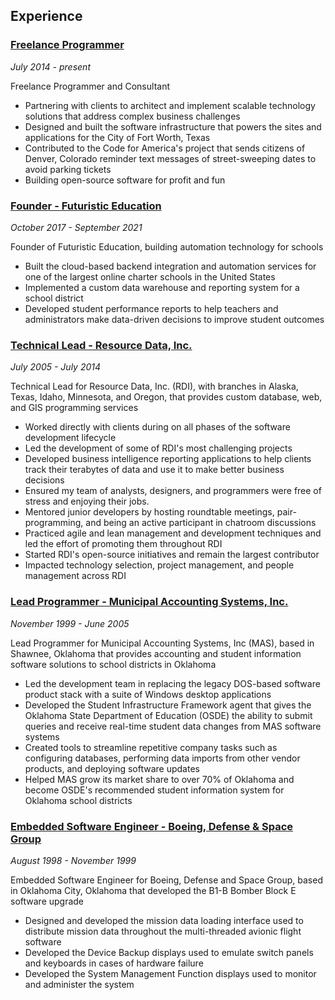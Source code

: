 ## Experience

<section markdown="1">

### [Freelance Programmer](/jobs/freelance)

_July 2014 - present_

Freelance Programmer and Consultant

- Partnering with clients to architect and implement scalable technology solutions that address complex business challenges
- Designed and built the software infrastructure that powers the sites and applications for the City of Fort Worth, Texas
- Contributed to the Code for America's project that sends citizens of Denver, Colorado reminder text messages of street-sweeping dates to avoid parking tickets
- Building open-source software for profit and fun

</section>


<section markdown="1">

### [Founder - Futuristic Education](/jobs/fe)

_October 2017 - September 2021_

Founder of Futuristic Education, building automation technology for schools

- Built the cloud-based backend integration and automation services for one of the largest online charter schools in the United States
- Implemented a custom data warehouse and reporting system for a school district
- Developed student performance reports to help teachers and administrators make data-driven decisions to improve student outcomes

</section>

<section markdown="1">

### [Technical Lead - Resource Data, Inc.](/jobs/rdi)

_July 2005 - July 2014_

Technical Lead for Resource Data, Inc. (RDI), with branches in Alaska, Texas, Idaho, Minnesota, and Oregon, that provides custom database, web, and GIS programming services

- Worked directly with clients during on all phases of the software development lifecycle
- Led the development of some of RDI's most challenging projects
- Developed business intelligence reporting applications to help clients track their terabytes of data and use it to make better business decisions
- Ensured my team of analysts, designers, and programmers were free of stress and enjoying their jobs.
- Mentored junior developers by hosting roundtable meetings, pair-programming, and being an active participant in chatroom discussions
- Practiced agile and lean management and development techniques and led the effort of promoting them throughout RDI
- Started RDI's open-source initiatives and remain the largest contributor
- Impacted technology selection, project management, and people management across RDI

</section>

<section markdown="1">

### [Lead Programmer - Municipal Accounting Systems, Inc.](/jobs/mas)

_November 1999 - June 2005_

Lead Programmer for Municipal Accounting Systems, Inc (MAS), based in Shawnee, Oklahoma that provides accounting and student information software solutions to school districts in Oklahoma

- Led the development team in replacing the legacy DOS-based software product stack with a suite of Windows desktop applications
- Developed the Student Infrastructure Framework agent that gives the Oklahoma State Department of Education (OSDE) the ability to submit queries and receive real-time student data changes from MAS software systems
- Created tools to streamline repetitive company tasks such as configuring databases, performing data imports from other vendor products, and deploying software updates
- Helped MAS grow its market share to over 70% of Oklahoma and become OSDE's recommended student information system for Oklahoma school districts

</section>

<section markdown="1">

### [Embedded Software Engineer - Boeing, Defense & Space Group](/jobs/boeing)

_August 1998 - November 1999_

Embedded Software Engineer for Boeing, Defense and Space Group, based in Oklahoma City, Oklahoma that developed the B1-B Bomber Block E software upgrade

- Designed and developed the mission data loading interface used to distribute mission data throughout the multi-threaded avionic flight software
- Developed the Device Backup displays used to emulate switch panels and keyboards in cases of hardware failure
- Developed the System Management Function displays used to monitor and administer the system

</section>
